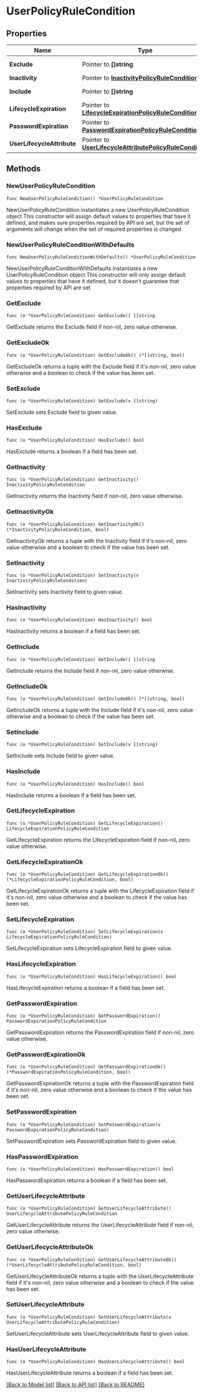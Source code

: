 # UserPolicyRuleCondition

## Properties

Name | Type | Description | Notes
------------ | ------------- | ------------- | -------------
**Exclude** | Pointer to **[]string** | Users to be excluded | [optional] 
**Inactivity** | Pointer to [**InactivityPolicyRuleCondition**](InactivityPolicyRuleCondition.md) |  | [optional] 
**Include** | Pointer to **[]string** | Users to be included | [optional] 
**LifecycleExpiration** | Pointer to [**LifecycleExpirationPolicyRuleCondition**](LifecycleExpirationPolicyRuleCondition.md) |  | [optional] 
**PasswordExpiration** | Pointer to [**PasswordExpirationPolicyRuleCondition**](PasswordExpirationPolicyRuleCondition.md) |  | [optional] 
**UserLifecycleAttribute** | Pointer to [**UserLifecycleAttributePolicyRuleCondition**](UserLifecycleAttributePolicyRuleCondition.md) |  | [optional] 

## Methods

### NewUserPolicyRuleCondition

`func NewUserPolicyRuleCondition() *UserPolicyRuleCondition`

NewUserPolicyRuleCondition instantiates a new UserPolicyRuleCondition object
This constructor will assign default values to properties that have it defined,
and makes sure properties required by API are set, but the set of arguments
will change when the set of required properties is changed

### NewUserPolicyRuleConditionWithDefaults

`func NewUserPolicyRuleConditionWithDefaults() *UserPolicyRuleCondition`

NewUserPolicyRuleConditionWithDefaults instantiates a new UserPolicyRuleCondition object
This constructor will only assign default values to properties that have it defined,
but it doesn't guarantee that properties required by API are set

### GetExclude

`func (o *UserPolicyRuleCondition) GetExclude() []string`

GetExclude returns the Exclude field if non-nil, zero value otherwise.

### GetExcludeOk

`func (o *UserPolicyRuleCondition) GetExcludeOk() (*[]string, bool)`

GetExcludeOk returns a tuple with the Exclude field if it's non-nil, zero value otherwise
and a boolean to check if the value has been set.

### SetExclude

`func (o *UserPolicyRuleCondition) SetExclude(v []string)`

SetExclude sets Exclude field to given value.

### HasExclude

`func (o *UserPolicyRuleCondition) HasExclude() bool`

HasExclude returns a boolean if a field has been set.

### GetInactivity

`func (o *UserPolicyRuleCondition) GetInactivity() InactivityPolicyRuleCondition`

GetInactivity returns the Inactivity field if non-nil, zero value otherwise.

### GetInactivityOk

`func (o *UserPolicyRuleCondition) GetInactivityOk() (*InactivityPolicyRuleCondition, bool)`

GetInactivityOk returns a tuple with the Inactivity field if it's non-nil, zero value otherwise
and a boolean to check if the value has been set.

### SetInactivity

`func (o *UserPolicyRuleCondition) SetInactivity(v InactivityPolicyRuleCondition)`

SetInactivity sets Inactivity field to given value.

### HasInactivity

`func (o *UserPolicyRuleCondition) HasInactivity() bool`

HasInactivity returns a boolean if a field has been set.

### GetInclude

`func (o *UserPolicyRuleCondition) GetInclude() []string`

GetInclude returns the Include field if non-nil, zero value otherwise.

### GetIncludeOk

`func (o *UserPolicyRuleCondition) GetIncludeOk() (*[]string, bool)`

GetIncludeOk returns a tuple with the Include field if it's non-nil, zero value otherwise
and a boolean to check if the value has been set.

### SetInclude

`func (o *UserPolicyRuleCondition) SetInclude(v []string)`

SetInclude sets Include field to given value.

### HasInclude

`func (o *UserPolicyRuleCondition) HasInclude() bool`

HasInclude returns a boolean if a field has been set.

### GetLifecycleExpiration

`func (o *UserPolicyRuleCondition) GetLifecycleExpiration() LifecycleExpirationPolicyRuleCondition`

GetLifecycleExpiration returns the LifecycleExpiration field if non-nil, zero value otherwise.

### GetLifecycleExpirationOk

`func (o *UserPolicyRuleCondition) GetLifecycleExpirationOk() (*LifecycleExpirationPolicyRuleCondition, bool)`

GetLifecycleExpirationOk returns a tuple with the LifecycleExpiration field if it's non-nil, zero value otherwise
and a boolean to check if the value has been set.

### SetLifecycleExpiration

`func (o *UserPolicyRuleCondition) SetLifecycleExpiration(v LifecycleExpirationPolicyRuleCondition)`

SetLifecycleExpiration sets LifecycleExpiration field to given value.

### HasLifecycleExpiration

`func (o *UserPolicyRuleCondition) HasLifecycleExpiration() bool`

HasLifecycleExpiration returns a boolean if a field has been set.

### GetPasswordExpiration

`func (o *UserPolicyRuleCondition) GetPasswordExpiration() PasswordExpirationPolicyRuleCondition`

GetPasswordExpiration returns the PasswordExpiration field if non-nil, zero value otherwise.

### GetPasswordExpirationOk

`func (o *UserPolicyRuleCondition) GetPasswordExpirationOk() (*PasswordExpirationPolicyRuleCondition, bool)`

GetPasswordExpirationOk returns a tuple with the PasswordExpiration field if it's non-nil, zero value otherwise
and a boolean to check if the value has been set.

### SetPasswordExpiration

`func (o *UserPolicyRuleCondition) SetPasswordExpiration(v PasswordExpirationPolicyRuleCondition)`

SetPasswordExpiration sets PasswordExpiration field to given value.

### HasPasswordExpiration

`func (o *UserPolicyRuleCondition) HasPasswordExpiration() bool`

HasPasswordExpiration returns a boolean if a field has been set.

### GetUserLifecycleAttribute

`func (o *UserPolicyRuleCondition) GetUserLifecycleAttribute() UserLifecycleAttributePolicyRuleCondition`

GetUserLifecycleAttribute returns the UserLifecycleAttribute field if non-nil, zero value otherwise.

### GetUserLifecycleAttributeOk

`func (o *UserPolicyRuleCondition) GetUserLifecycleAttributeOk() (*UserLifecycleAttributePolicyRuleCondition, bool)`

GetUserLifecycleAttributeOk returns a tuple with the UserLifecycleAttribute field if it's non-nil, zero value otherwise
and a boolean to check if the value has been set.

### SetUserLifecycleAttribute

`func (o *UserPolicyRuleCondition) SetUserLifecycleAttribute(v UserLifecycleAttributePolicyRuleCondition)`

SetUserLifecycleAttribute sets UserLifecycleAttribute field to given value.

### HasUserLifecycleAttribute

`func (o *UserPolicyRuleCondition) HasUserLifecycleAttribute() bool`

HasUserLifecycleAttribute returns a boolean if a field has been set.


[[Back to Model list]](../README.md#documentation-for-models) [[Back to API list]](../README.md#documentation-for-api-endpoints) [[Back to README]](../README.md)


